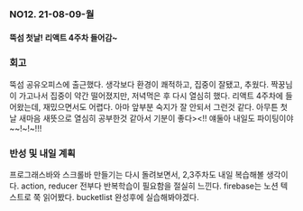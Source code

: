 ### NO12. 21-08-09-월
#### 뚝섬 첫날! 리액트 4주차 들어감~

### 회고
뚝섬 공유오피스에 출근했다. 
생각보다 환경이 쾌적하고, 집중이 잘됐고, 추웠다.
짝꿍님이 가고나서 집중이 약간 떨어졌지만, 저녁먹은 후 다시 열심히 했다.
리액트 4주차에 들어왔는데, 재밌으면서도 어렵다. 아마 앞부분 숙지가 잘 안되서 그런것 같다.
아무튼 첫날 새마음 새뜻으로 열심히 공부한것 같아서 기분이 좋다><!!
얘둘아 내일도 파이팅이야~~!~!~!!!

### 반성 및 내일 계획
프로그래스바와 스크롤바 만들기는 다시 돌려보면서, 2,3주차도 내일 복습해볼 생각이다.
action, reducer 전부다 반복학습이 필요함을 절실히 느낀다.
firebase는 노션 텍스트로 쭉 읽어봤다. bucketlist 완성후에 실습해봐야겠다.

